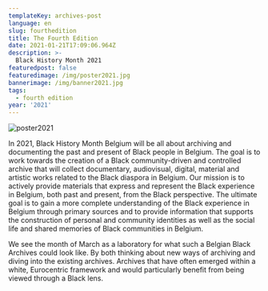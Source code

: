 ```yaml
---
templateKey: archives-post
language: en
slug: fourthedition
title: The Fourth Edition
date: 2021-01-21T17:09:06.964Z
description: >-
  Black History Month 2021
featuredpost: false
featuredimage: /img/poster2021.jpg
bannerimage: /img/banner2021.jpg
tags:
  - fourth edition
year: '2021'
---
```

![poster2021](/img/poster2021.jpg "Poster 2021")

In 2021, Black History Month Belgium will be all about archiving and documenting the past and present of Black people in Belgium. The goal is to work towards the creation of a Black community-driven and controlled archive that will collect documentary, audiovisual, digital, material and artistic works related to the Black diaspora in Belgium. Our mission is to actively provide materials that express and represent the Black experience in Belgium, both past and present, from the Black perspective. The ultimate goal is to gain a more complete understanding of the Black experience in Belgium through primary sources and to provide information that supports the construction of personal and community identities as well as the social life and shared memories of Black communities in Belgium.

We see the month of March as a laboratory for what such a Belgian Black Archives could look like. By both thinking about new ways of archiving and diving into the existing archives. Archives that have often emerged within a white, Eurocentric framework and would particularly benefit from being viewed through a Black lens.
